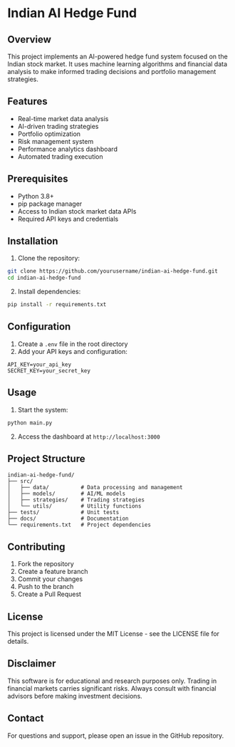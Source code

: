 # Indian AI Hedge Fund

## Overview

This project implements an AI-powered hedge fund system focused on the Indian stock market. It uses machine learning algorithms and financial data analysis to make informed trading decisions and portfolio management strategies.

## Features

- Real-time market data analysis
- AI-driven trading strategies
- Portfolio optimization
- Risk management system
- Performance analytics dashboard
- Automated trading execution

## Prerequisites

- Python 3.8+
- pip package manager
- Access to Indian stock market data APIs
- Required API keys and credentials

## Installation

1. Clone the repository:

```bash
git clone https://github.com/yourusername/indian-ai-hedge-fund.git
cd indian-ai-hedge-fund
```

2. Install dependencies:

```bash
pip install -r requirements.txt
```

## Configuration

1. Create a `.env` file in the root directory
2. Add your API keys and configuration:

```
API_KEY=your_api_key
SECRET_KEY=your_secret_key
```

## Usage

1. Start the system:

```bash
python main.py
```

2. Access the dashboard at `http://localhost:3000`

## Project Structure

```
indian-ai-hedge-fund/
├── src/
│   ├── data/          # Data processing and management
│   ├── models/        # AI/ML models
│   ├── strategies/    # Trading strategies
│   └── utils/         # Utility functions
├── tests/             # Unit tests
├── docs/              # Documentation
└── requirements.txt   # Project dependencies
```

## Contributing

1. Fork the repository
2. Create a feature branch
3. Commit your changes
4. Push to the branch
5. Create a Pull Request

## License

This project is licensed under the MIT License - see the LICENSE file for details.

## Disclaimer

This software is for educational and research purposes only. Trading in financial markets carries significant risks. Always consult with financial advisors before making investment decisions.

## Contact

For questions and support, please open an issue in the GitHub repository.
